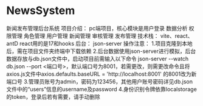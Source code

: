 # NewsSystem
新闻发布管理后台系统
项目介绍：
   pc端项目，核心模块是用户登录 数据分析 权限管理 角色管理 用户管理 新闻管理 审核管理 发布管理 
技术栈：
   vite、react、antD
   react用的是17和hooks
后台：
   json-server
操作注意：
   1.项目克隆到本地后，需在项目文件夹终端中下载依赖
   2.后台数据使用json-server进行模拟，后台数据存放与db.json文件中，启动项目前需输入以下命令  json-server --watch db.json --port <端口号>，默认端口号为8001，若需更改，则需更改命令且将 axios.js文件中axios.defaults.baseURL = 'http://localhost:8001' 的8001改为新端口号
   3.管理员账号为admin，密码为123456，其他用户账号密码详见db.json文件中的“users”信息的username及password
   4.身份识别令牌依靠localstorage的token，登录后若有需要，请手动删除
